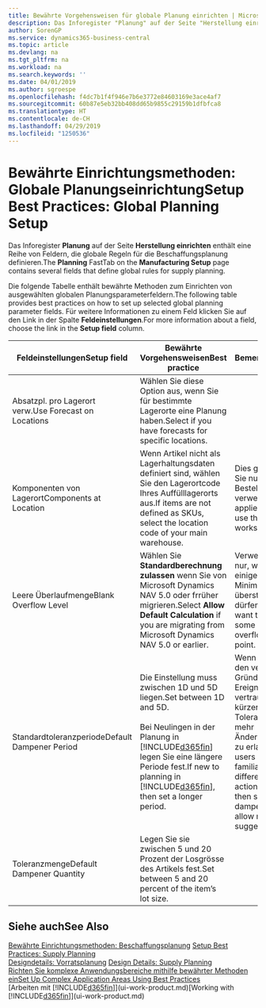 ```yaml
---
title: Bewährte Vorgehensweisen für globale Planung einrichten | Microsoft Docs
description: Das Inforegister "Planung" auf der Seite "Herstellung einrichten" enthält eine Reihe von Feldern, die globale Regeln für die Beschaffungsplanung definieren.
author: SorenGP
ms.service: dynamics365-business-central
ms.topic: article
ms.devlang: na
ms.tgt_pltfrm: na
ms.workload: na
ms.search.keywords: ''
ms.date: 04/01/2019
ms.author: sgroespe
ms.openlocfilehash: f4dc7b1f4f946e7b6e3772e84603169e3ace4af7
ms.sourcegitcommit: 60b87e5eb32bb408dd65b9855c29159b1dfbfca8
ms.translationtype: HT
ms.contentlocale: de-CH
ms.lasthandoff: 04/29/2019
ms.locfileid: "1250536"
---
```

# <a name="setup-best-practices-global-planning-setup"></a><span data-ttu-id="05a29-103">Bewährte Einrichtungsmethoden: Globale Planungseinrichtung</span><span class="sxs-lookup"><span data-stu-id="05a29-103">Setup Best Practices: Global Planning Setup</span></span>
<span data-ttu-id="05a29-104">Das Inforegister **Planung** auf der Seite **Herstellung einrichten** enthält eine Reihe von Feldern, die globale Regeln für die Beschaffungsplanung definieren.</span><span class="sxs-lookup"><span data-stu-id="05a29-104">The **Planning** FastTab on the **Manufacturing Setup** page contains several fields that define global rules for supply planning.</span></span>  

 <span data-ttu-id="05a29-105">Die folgende Tabelle enthält bewährte Methoden zum Einrichten von ausgewählten globalen Planungsparameterfeldern.</span><span class="sxs-lookup"><span data-stu-id="05a29-105">The following table provides best practices on how to set up selected global planning parameter fields.</span></span> <span data-ttu-id="05a29-106">Für weitere Informationen zu einem Feld klicken Sie auf den Link in der Spalte **Feldeinstellungen**.</span><span class="sxs-lookup"><span data-stu-id="05a29-106">For more information about a field, choose the link in the **Setup field** column.</span></span>  

|<span data-ttu-id="05a29-107">Feldeinstellungen</span><span class="sxs-lookup"><span data-stu-id="05a29-107">Setup field</span></span>|<span data-ttu-id="05a29-108">Bewährte Vorgehensweisen</span><span class="sxs-lookup"><span data-stu-id="05a29-108">Best practice</span></span>|<span data-ttu-id="05a29-109">Bemerkung</span><span class="sxs-lookup"><span data-stu-id="05a29-109">Comment</span></span>|  
|-----------------|-------------------|-------------|  
|<span data-ttu-id="05a29-110">Absatzpl. pro Lagerort verw.</span><span class="sxs-lookup"><span data-stu-id="05a29-110">Use Forecast on Locations</span></span>|<span data-ttu-id="05a29-111">Wählen Sie diese Option aus, wenn Sie für bestimmte Lagerorte eine Planung haben.</span><span class="sxs-lookup"><span data-stu-id="05a29-111">Select if you have forecasts for specific locations.</span></span>||  
|<span data-ttu-id="05a29-112">Komponenten von Lagerort</span><span class="sxs-lookup"><span data-stu-id="05a29-112">Components at Location</span></span>|<span data-ttu-id="05a29-113">Wenn Artikel nicht als Lagerhaltungsdaten definiert sind, wählen Sie den Lagerortcode Ihres Auffülllagerorts aus.</span><span class="sxs-lookup"><span data-stu-id="05a29-113">If items are not defined as SKUs, select the location code of your main warehouse.</span></span>|<span data-ttu-id="05a29-114">Dies gilt auch, wenn Sie nur den Bestellvorschlag verwenden.</span><span class="sxs-lookup"><span data-stu-id="05a29-114">This also applies if you only use the requisition worksheet.</span></span>|  
|<span data-ttu-id="05a29-115">Leere Überlaufmenge</span><span class="sxs-lookup"><span data-stu-id="05a29-115">Blank Overflow Level</span></span>|<span data-ttu-id="05a29-116">Wählen Sie **Standardberechnung zulassen** wenn Sie von Microsoft Dynamics NAV 5.0 oder frrüher migrieren.</span><span class="sxs-lookup"><span data-stu-id="05a29-116">Select **Allow Default Calculation** if you are migrating from Microsoft Dynamics NAV 5.0 or earlier.</span></span>|<span data-ttu-id="05a29-117">Verwenden Sie dies nur, wenn alle oder einige Artikel den Minimalbestand übersteigen dürfen.</span><span class="sxs-lookup"><span data-stu-id="05a29-117">Use only if you want to allow all or some of your items to overflow the reorder point.</span></span>|  
|<span data-ttu-id="05a29-118">Standardtoleranzperiode</span><span class="sxs-lookup"><span data-stu-id="05a29-118">Default Dampener Period</span></span>|<span data-ttu-id="05a29-119">Die Einstellung muss zwischen 1D und 5D liegen.</span><span class="sxs-lookup"><span data-stu-id="05a29-119">Set between 1D and 5D.</span></span><br /><br /> <span data-ttu-id="05a29-120">Bei Neulingen in der Planung in [!INCLUDE[d365fin](includes/d365fin_md.md)] legen Sie eine längere Periode fest.</span><span class="sxs-lookup"><span data-stu-id="05a29-120">If new to planning in [!INCLUDE[d365fin](includes/d365fin_md.md)], then set a longer period.</span></span>|<span data-ttu-id="05a29-121">Wenn Benutzer mit den verschiedenen Gründen für Ereignismeldungen vertraut sind, dann kürzen Sie die Toleranzperiode, um mehr Änderungsvorschläge zu erlauben.</span><span class="sxs-lookup"><span data-stu-id="05a29-121">When users are more familiar with the different reasons for action messages, then shorten the dampener period to allow more change suggestions.</span></span>|  
|<span data-ttu-id="05a29-122">Toleranzmenge</span><span class="sxs-lookup"><span data-stu-id="05a29-122">Default Dampener Quantity</span></span>|<span data-ttu-id="05a29-123">Legen Sie sie zwischen 5 und 20 Prozent der Losgrösse des Artikels fest.</span><span class="sxs-lookup"><span data-stu-id="05a29-123">Set between 5 and 20 percent of the item’s lot size.</span></span>||  

## <a name="see-also"></a><span data-ttu-id="05a29-124">Siehe auch</span><span class="sxs-lookup"><span data-stu-id="05a29-124">See Also</span></span>  
 <span data-ttu-id="05a29-125">[Bewährte Einrichtungsmethoden: Beschaffungsplanung](setup-best-practices-supply-planning.md) </span><span class="sxs-lookup"><span data-stu-id="05a29-125">[Setup Best Practices: Supply Planning](setup-best-practices-supply-planning.md) </span></span>  
 <span data-ttu-id="05a29-126">[Designdetails: Vorratsplanung](design-details-supply-planning.md) </span><span class="sxs-lookup"><span data-stu-id="05a29-126">[Design Details: Supply Planning](design-details-supply-planning.md) </span></span>  
 [<span data-ttu-id="05a29-127">Richten Sie komplexe Anwendungsbereiche mithilfe bewährter Methoden ein</span><span class="sxs-lookup"><span data-stu-id="05a29-127">Set Up Complex Application Areas Using Best Practices</span></span>](set-up-complex-application-areas-using-best-practices.md)  
 <span data-ttu-id="05a29-128">[Arbeiten mit [!INCLUDE[d365fin](includes/d365fin_md.md)]](ui-work-product.md)</span><span class="sxs-lookup"><span data-stu-id="05a29-128">[Working with [!INCLUDE[d365fin](includes/d365fin_md.md)]](ui-work-product.md)</span></span>
